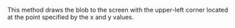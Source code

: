 This method draws the blob to the screen with the upper-left corner located at the point specified by the x and y values.
